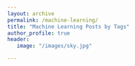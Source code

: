 ```yaml
---
layout: archive
permalink: /machine-learning/
title: "Machine Learning Posts by Tags"
author_profile: true
header:
   image: "/images/sky.jpg"

---
```



